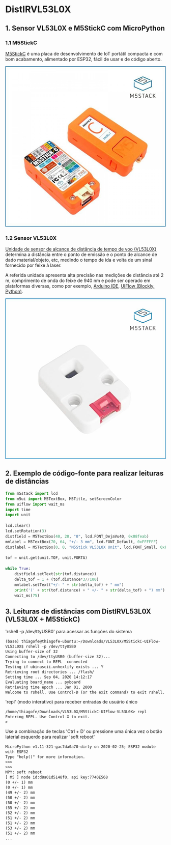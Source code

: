 # DistIRVL53L0X

## 1. Sensor VL53L0X e M5StickC com MicroPython

### 1.1 M5StickC

[M5StickC](https://m5stack.com/products/stick-c) é uma placa de desenvolvimento de IoT portátil compacta e com bom acabamento, alimentado por ESP32, fácil de usar e de código aberto.

![image](imagens/M5StickC.jpg)

### 1.2 Sensor VL53L0X

[Unidade de sensor de alcance de distância de tempo de voo (VL53L0X)](https://m5stack.com/products/tof-sensor-unit?_pos=2&_sid=c49bf723d&_ss=r) determina a distância entre o ponto de emissão e o ponto de alcance de dado material/objeto, etc, medindo o tempo de ida e volta de um sinal fornecido por feixe à laser.

A referida unidade apresenta alta precisão nas medições de distância até 2 m, comprimento de onda do feixe de 940 nm e pode ser operado em plataformas diversas, como por exemplo, [Arduino IDE](https://docs.m5stack.com/#/en/arduino/arduino_home_page), [UIFlow (Blockly, Python)](https://m5stack.com/pages/uiflow).

![image](imagens/VL53L0X.jpg)

## 2. Exemplo de código-fonte para realizar leituras de distâncias

```python
from m5stack import lcd
from m5ui import M5TextBox, M5Title, setScreenColor
from uiflow import wait_ms
import time
import unit

lcd.clear()
lcd.setRotation(3)
distfield = M5TextBox(40, 20, "0", lcd.FONT_DejaVu40, 0x08feab)
mmlabel = M5TextBox(70, 64, "+/- 3 mm", lcd.FONT_Default, 0xFFFFFF)
distlabel = M5TextBox(0, 0, "M5Stick VL53L0X Unit", lcd.FONT_Small, 0xFFFFFF)

tof = unit.get(unit.TOF, unit.PORTA)

while True:
    distfield.setText(str(tof.distance))
    delta_tof = 1 + (tof.distance*3//100)
    mmlabel.setText("+/- " + str(delta_tof) + " mm")
    print('(' + str(tof.distance) + " +/- " + str(delta_tof) + ") mm")
    wait_ms(75)
```

## 3. Leituras de distâncias com DistIRVL53L0X (VL53L0X + M5StickC)

'rshell -p /dev/ttyUSB0' para acessar as funções do sistema

```
(base) thiagofe@thiagofe-ubuntu:~/Downloads/VL53L0X/M5StickC-UIFlow-VL53L0X$ rshell -p /dev/ttyUSB0
Using buffer-size of 32
Connecting to /dev/ttyUSB0 (buffer-size 32)...
Trying to connect to REPL  connected
Testing if ubinascii.unhexlify exists ... Y
Retrieving root directories ... /flash/
Setting time ... Sep 04, 2020 14:12:17
Evaluating board_name ... pyboard
Retrieving time epoch ... Jan 01, 2000
Welcome to rshell. Use Control-D (or the exit command) to exit rshell.
```

'repl' (modo interativo) para receber entradas de usuário único 

```
/home/thiagofe/Downloads/VL53L0X/M5StickC-UIFlow-VL53L0X> repl
Entering REPL. Use Control-X to exit.
>
```

Use a combinação de teclas 'Ctrl + D' ou pressione uma única vez o botão laterial esquerdo para realizar 'soft reboot'

```
MicroPython v1.11-321-gac7da0a70-dirty on 2020-02-25; ESP32 module with ESP32
Type "help()" for more information.
>>> 
>>> 
MPY: soft reboot
[ M5 ] node id:d8a01d5148f0, api key:7740E568
(0 +/- 1) mm
(0 +/- 1) mm
(49 +/- 2) mm
(50 +/- 2) mm
(50 +/- 2) mm
(55 +/- 2) mm
(52 +/- 2) mm
(51 +/- 2) mm
(51 +/- 2) mm
(53 +/- 2) mm
(51 +/- 2) mm
...
```
